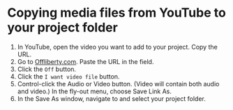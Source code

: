 # Copying media files from YouTube to your project folder

1. In YouTube, open the video you want to add to your project. Copy the URL.
2. Go to [Offliberty.com](http://offliberty.com/). Paste the URL in the field. 
3. Click the `Off` button. 
4. Click the `I want video file` button.
5. Control-click the Audio or Video button. (Video will contain both audio and video.) In the fly-out menu, choose Save Link As. 
6. In the Save As window, navigate to and select your project folder.

